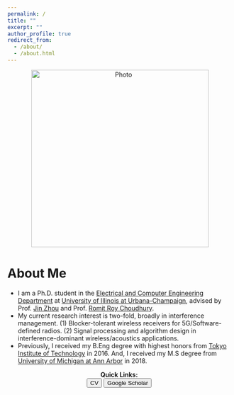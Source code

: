 ```yaml
---
permalink: /
title: ""
excerpt: ""
author_profile: true
redirect_from: 
  - /about/
  - /about.html
---
```


<p align="center">
  <img src="https://seoyumyum.github.io/files/ASPIRE_KAIST_flip_blur.png?raw=true" alt="Photo" style="width: 400px;"/> 
</p>

# About Me
* I am a Ph.D. student in the [Electrical and Computer Engineering Department](https://ece.illinois.edu/) at [University of Illinois at Urbana-Champaign](https://illinois.edu/), advised by Prof. [Jin Zhou](https://ece.illinois.edu/about/directory/faculty/jinzhou) and Prof. [Romit Roy Choudhury](https://croy.web.engr.illinois.edu/). 
* My current research interest is two-fold, broadly in interference management. 
(1) Blocker-tolerant wireless receivers for 5G/Software-defined radios. (2) Signal processing and algorithm design in interference-dominant wireless/acoustics applications.
* Previously, I received my B.Eng degree with highest honors from [Tokyo Institute of Technology](https://www.titech.ac.jp/english/) in 2016. And, I received my M.S degree from [University of Michigan at Ann Arbor](https://umich.edu/) in 2018. 


 



<p align="center">
  <b>Quick Links:</b><br>
  <button onclick="window.location.href='http://seoyumyum.github.io/files/HyungjooSeo_CV_Resume_Web.pdf';">CV</button>
  <button onclick="window.location.href='https://scholar.google.com/citations?user=bVcVxc4AAAAJ&hl=en';">Google Scholar</button>
  <br><br>
</p>




